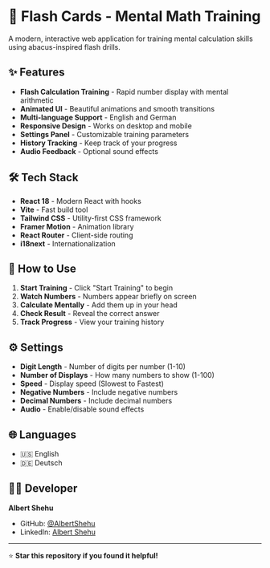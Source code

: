 # 🧮 Flash Cards - Mental Math Training

A modern, interactive web application for training mental calculation skills using abacus-inspired flash drills.

## ✨ Features

- **Flash Calculation Training** - Rapid number display with mental arithmetic
- **Animated UI** - Beautiful animations and smooth transitions
- **Multi-language Support** - English and German
- **Responsive Design** - Works on desktop and mobile
- **Settings Panel** - Customizable training parameters
- **History Tracking** - Keep track of your progress
- **Audio Feedback** - Optional sound effects



## 🛠️ Tech Stack

- **React 18** - Modern React with hooks
- **Vite** - Fast build tool
- **Tailwind CSS** - Utility-first CSS framework
- **Framer Motion** - Animation library
- **React Router** - Client-side routing
- **i18next** - Internationalization



## 🎯 How to Use

1. **Start Training** - Click "Start Training" to begin
2. **Watch Numbers** - Numbers appear briefly on screen
3. **Calculate Mentally** - Add them up in your head
4. **Check Result** - Reveal the correct answer
5. **Track Progress** - View your training history

## ⚙️ Settings

- **Digit Length** - Number of digits per number (1-10)
- **Number of Displays** - How many numbers to show (1-100)
- **Speed** - Display speed (Slowest to Fastest)
- **Negative Numbers** - Include negative numbers
- **Decimal Numbers** - Include decimal numbers
- **Audio** - Enable/disable sound effects

## 🌐 Languages

- 🇺🇸 English
- 🇩🇪 Deutsch


## 👨‍💻 Developer

**Albert Shehu**
- GitHub: [@AlbertShehu](https://github.com/AlbertShehu)
- LinkedIn: [Albert Shehu](https://www.linkedin.com/in/albert-shehu-5202ba2b0/)

---

⭐ **Star this repository if you found it helpful!**
